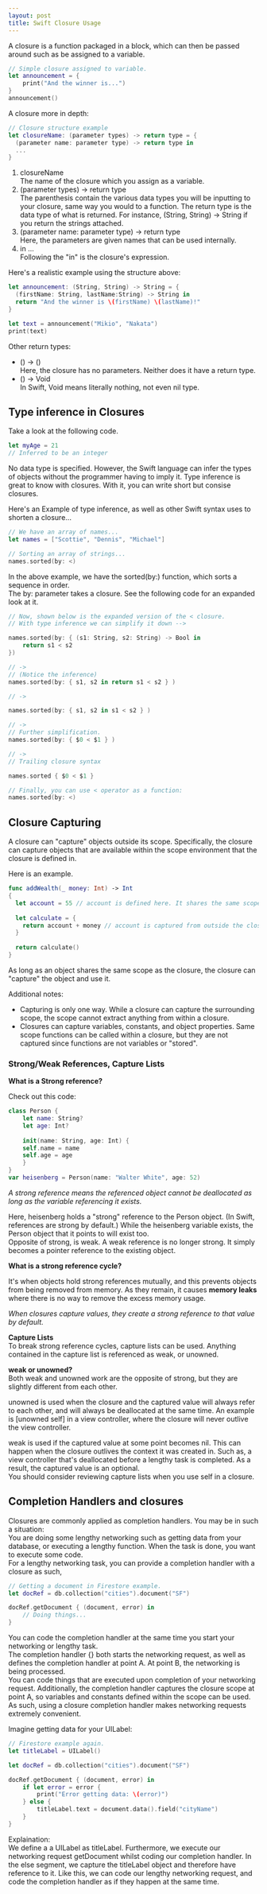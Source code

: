 ```yaml
---
layout: post
title: Swift Closure Usage 
---
```


A closure is a function packaged in a block, which can then be passed around such as be assigned to a variable.

```swift
// Simple closure assigned to variable.
let announcement = {
    print("And the winner is...")
}
announcement()
```


A closure more in depth:

```swift
// Closure structure example
let closureName: (parameter types) -> return type = {
  (parameter name: parameter type) -> return type in 
  ...
}
```

<ol>
  <li>closureName</li>
  The name of the closure which you assign as a variable.
  <li>(parameter types) -> return type</li>
  The parenthesis contain the various data types you will be inputting to your closure, same way you would to a function.
  The return type is the data type of what is returned. For instance, (String, String) -> String if you return the strings attached.
  <li>(parameter name: parameter type) -> return type</li>
  Here, the parameters are given names that can be used internally. 
  <li>in ...</li>
  Following the "in" is the closure's expression. 
</ol> 

Here's a realistic example using the structure above:
```swift
let announcement: (String, String) -> String = {
  (firstName: String, lastName:String) -> String in 
  return "And the winner is \(firstName) \(lastName)!"
}

let text = announcement("Mikio", "Nakata")
print(text)
```

Other return types:
<ul>
  <li>() -> ()</li>
  Here, the closure has no parameters. Neither does it have a return type.
  <li>() -> Void</li>
  In Swift, Void means literally nothing, not even nil type.
</ul>  

<h2>Type inference in Closures</h2>

Take a look at the following code.
```swift
let myAge = 21
// Inferred to be an integer
```
No data type is specified. However, the Swift language can infer the types of objects without the 
programmer having to imply it.
Type inference is great to know with closures. With it, you can write short but consise closures.

Here's an Example of type inference, as well as other Swift syntax uses to shorten a closure...
```swift
// We have an array of names...
let names = ["Scottie", "Dennis", "Michael"]

// Sorting an array of strings...
names.sorted(by: <)
```
In the above example, we have the sorted(by:) function, which sorts a sequence in order. <br>
The by: parameter takes a closure. See the following code for an expanded look at it.

```swift
// Now, shown below is the expanded version of the < closure.
// With type inference we can simplify it down -->

names.sorted(by: { (s1: String, s2: String) -> Bool in
    return s1 < s2
})

// -> 
// (Notice the inference)
names.sorted(by: { s1, s2 in return s1 < s2 } )

// ->

names.sorted(by: { s1, s2 in s1 < s2 } )

// ->
// Further simplification.
names.sorted(by: { $0 < $1 } )

// ->
// Trailing closure syntax

names.sorted { $0 < $1 }

// Finally, you can use < operator as a function:
names.sorted(by: <)
```

<h2>Closure Capturing</h2>
A closure can "capture" objects outside its scope. Specifically, the closure can capture objects that 
are available within the scope environment that the closure is defined in. <br>

Here is an example.
```swift
func addWealth(_ money: Int) -> Int
{
  let account = 55 // account is defined here. It shares the same scope as calculate.
  
  let calculate = {
    return account + money // account is captured from outside the closures scope.
  }
  
  return calculate()
}
```
As long as an object shares the same scope as the closure, the closure can "capture" the object and use it. 

Additional notes:
- Capturing is only one way. While a closure can capture the surrounding scope, the scope cannot extract anything from within a closure.
- Closures can capture variables, constants, and object properties. Same scope functions can be called within a closure, but they
are not captured since functions are not variables or "stored".

<h3>Strong/Weak References, Capture Lists</h3>

<p><b>What is a Strong reference?</b></p>

Check out this code:
```swift
class Person {
    let name: String?
    let age: Int?
    
    init(name: String, age: Int) {
    self.name = name
    self.age = age
    }
}
var heisenberg = Person(name: "Walter White", age: 52)
```
<p><i>A strong reference means the referenced object cannot be deallocated as long as the variable referencing it exists.</i></p>

Here, heisenberg holds a "strong" reference to the Person object. (In Swift, references are strong by default.) 
While the heisenberg variable exists, the Person object that it points to will exist too.
<br>
Opposite of strong, is weak.
A weak reference is no longer strong. It simply becomes a pointer reference to the existing object. 

<p><b>What is a strong reference cycle?</b></p>
It's when objects hold strong references mutually, and this prevents objects from being removed from memory. As they remain,
it causes <b>memory leaks</b> where there is no way to remove the excess memory usage.

<p><i>When closures capture values, they create a strong reference to that value by default.  </i></p>

<b>Capture Lists</b><br>
To break strong reference cycles, capture lists can be used.
Anything contained in the capture list is referenced as weak, or unowned. 

<b>weak or unowned?</b><br>
Both weak and unowned work are the opposite of strong, but they are slightly different from each other.

unowned is used when the closure and the captured value will always refer to each other, and will always be deallocated at the same time.
An example is [unowned self] in a view controller, where the closure will never outlive the view controller. 

weak is used if the captured value at some point becomes nil. This can happen when the closure outlives the context it was created in.
Such as, a view controller that's deallocated before a lengthy task is completed. As a result, the captured value is an optional.
<br>
You should consider reviewing capture lists when you use self in a closure.



<h2>Completion Handlers and closures</h2>
Closures are commonly applied as completion handlers.
You may be in such a situation: <br>
You are doing some lengthy networking such as getting data from your database, or executing a lengthy function. When the task is done, you want to execute some code.
<br>
For a lengthy networking task, you can provide a completion handler with a closure as such,

```swift
// Getting a document in Firestore example.
let docRef = db.collection("cities").document("SF")

docRef.getDocument { (document, error) in
    // Doing things...
}
```
You can code the completion handler at the same time you start your networking or lengthy task. <br>
The completion handler {} both starts the networking request, as well as defines the completion handler at point A. 
At point B, the networking is being processed.<br>
You can code things that are executed upon completion of your networking request. Additionally, the completion handler captures 
the closure scope at point A, so variables and constants defined within the scope can be used. <br>
As such, using a closure completion handler makes networking requests  extremely convenient. 

Imagine getting data for your UILabel:
```swift
// Firestore example again.
let titleLabel = UILabel()

let docRef = db.collection("cities").document("SF")

docRef.getDocument { (document, error) in
    if let error = error {
        print("Error getting data: \(error)")
    } else {
        titleLabel.text = document.data().field("cityName")
    }
}
```
Explaination:<br>
We define a a UILabel as titleLabel. Furthermore, we execute our networking request getDocument whilst coding 
our completion handler. In the else segment, we capture the titleLabel object and therefore have reference to it.
Like this, we can code our lengthy networking request, and code the completion handler as if they happen at the same time.



